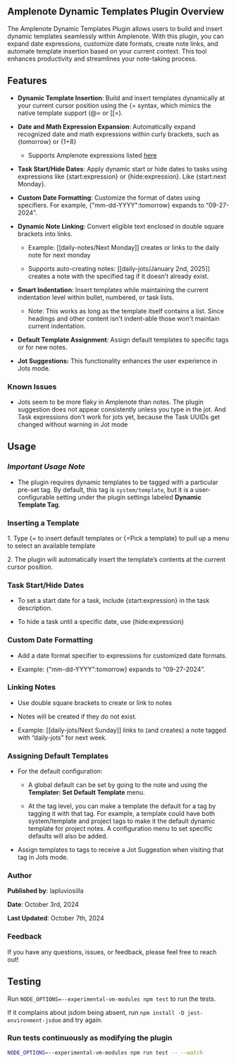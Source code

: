## **Amplenote Dynamic Templates Plugin Overview**

The Amplenote Dynamic Templates Plugin allows users to build and insert dynamic templates seamlessly within Amplenote. With this plugin, you can expand date expressions, customize date formats, create note links, and automate template insertion based on your current context. This tool enhances productivity and streamlines your note-taking process.

## **Features**

- **Dynamic Template Insertion**: Build and insert templates dynamically at your current cursor position using the {= syntax, which mimics the native template support (@= or \[\[=).

- **Date and Math Expression Expansion**: Automatically expand recognized date and math expressions within curly brackets, such as {tomorrow} or {1+8}

  - Supports Amplenote expressions listed [here](https://www.amplenote.com/help/calculations)

- **Task Start/Hide Dates**: Apply dynamic start or hide dates to tasks using expressions like {start:expression} or {hide:expression}. Like {start:next Monday}.

- **Custom Date Formatting**: Customize the format of dates using specifiers. For example, {"mm-dd-YYYY":tomorrow} expands to “09-27-2024”.

- **Dynamic Note Linking**: Convert eligible text enclosed in double square brackets into links.

  - Example: \[\[daily-notes/Next Monday\]\] creates or links to the daily note for next monday

  - Supports auto-creating notes: \[\[daily-jots/January 2nd, 2025\]\] creates a note with the specified tag if it doesn’t already exist.

- **Smart Indentation**: Insert templates while maintaining the current indentation level within bullet, numbered, or task lists.

  - Note: This works as long as the template itself contains a list. Since headings and other content isn't indent-able those won't maintain current indentation.

- **Default Template Assignment**: Assign default templates to specific tags or for new notes.

- **Jot Suggestions:** This functionality enhances the user experience in Jots mode.

### Known Issues

- Jots seem to be more flaky in Amplenote than notes. The plugin suggestion does not appear consistently unless you type in the jot. And Task expressions don't work for jots yet, because the Task UUIDs get changed without warning in Jot mode

## **Usage**

### **_Important Usage Note_**

- The plugin requires dynamic templates to be tagged with a particular pre-set tag. By default, this tag is `system/template`, but it is a user-configurable setting under the plugin settings labeled **Dynamic Template Tag**.

### **Inserting a Template**

1\. Type {= to insert default templates or {=Pick a template} to pull up a menu to select an available template

2\. The plugin will automatically insert the template’s contents at the current cursor position.

### **Task Start/Hide Dates**

- To set a start date for a task, include {start:expression} in the task description.

- To hide a task until a specific date, use {hide:expression}

### **Custom Date Formatting**

- Add a date format specifier to expressions for customized date formats.

- Example: {"mm-dd-YYYY":tomorrow} expands to “09-27-2024”.

### **Linking Notes**

- Use double square brackets to create or link to notes

- Notes will be created if they do not exist.

- Example: \[\[daily-jots/Next Sunday\]\] links to (and creates) a note tagged with “daily-jots” for next week.

### **Assigning Default Templates**

- For the default configuration:

  - A global default can be set by going to the note and using the **Templater: Set Default Template** menu.

  - At the tag level, you can make a template the default for a tag by tagging it with that tag. For example, a template could have both system/template and project tags to make it the default dynamic template for project notes. A configuration menu to set specific defaults will also be added.

- Assign templates to tags to receive a Jot Suggestion when visiting that tag in Jots mode.

### **Author**

**Published by**: lapluviosilla

**Date**: October 3rd, 2024

**Last Updated**: October 7th, 2024

### **Feedback**

If you have any questions, issues, or feedback, please feel free to reach out!

## Testing

Run `NODE_OPTIONS=--experimental-vm-modules npm test` to run the tests.

If it complains about jsdom being absent, run `npm install -D jest-environment-jsdom` and try again.

### Run tests continuously as modifying the plugin

```bash
NODE_OPTIONS=--experimental-vm-modules npm run test -- --watch
```
